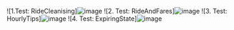 ![1.Test: RideCleanising]![image](https://github.com/GlebIsrailevich/Big-Data-labs/assets/109220001/71a4f8d7-3731-4b39-926a-4dc4a42c87ac)
![2. Test: RideAndFares]![image](https://github.com/GlebIsrailevich/Big-Data-labs/assets/109220001/87a3be01-6b68-48bb-836c-317675ad1b13)
![3. Test: HourlyTips]![image](https://github.com/GlebIsrailevich/Big-Data-labs/assets/109220001/d20313cc-4242-495f-a174-cda8aebb36dc)
![4. Test: ExpiringState]![image](https://github.com/GlebIsrailevich/Big-Data-labs/assets/109220001/e66caf1b-34c1-4a38-8c7f-c95842a0cc16)
